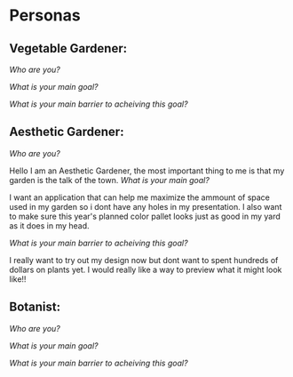 # Personas
## Vegetable Gardener:
*Who are you?*  

*What is your main goal?*  

*What is your main barrier to acheiving this goal?*  

## Aesthetic Gardener:
*Who are you?*  

Hello I am an Aesthetic Gardener, the most important thing to me is that my garden is the talk of the town. 
*What is your main goal?*

I want an application that can help me maximize the ammount of space used in my garden so i dont have any holes in my presentation. I also want to make sure this year's planned color pallet looks just as good in my yard as it does in my head. 

*What is your main barrier to acheiving this goal?*

I really want to try out my design now but dont want to spent hundreds of dollars on plants yet. I would really like a way to preview what it might look like!!

## Botanist:
*Who are you?*  

*What is your main goal?*  

*What is your main barrier to acheiving this goal?*  
